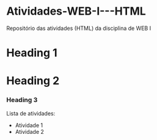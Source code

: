 # Atividades-WEB-I---HTML
Repositório das atividades (HTML) da disciplina de WEB I

# Heading 1
# Heading 2
### Heading 3

Lista de atividades:
- Atividade 1
- Atividade 2
  
